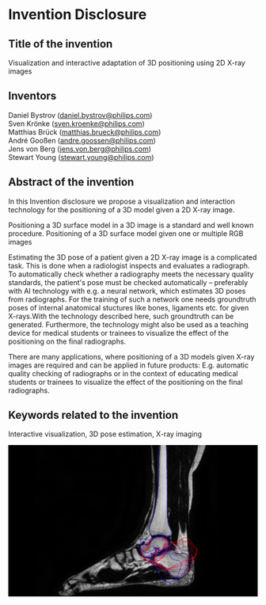 # Invention Disclosure

## Title of the invention
Visualization and interactive adaptation of 3D positioning using 2D X-ray images
 
## Inventors
Daniel Bystrov (daniel.bystrov@philips.com)\
Sven Krönke (sven.kroenke@philips.com)\
Matthias Brück (matthias.brueck@philips.com)\
André Gooßen (andre.goossen@philips.com)\
Jens von Berg (jens.von.berg@philips.com)\
Stewart Young (stewart.young@philips.com)

## Abstract of the invention
In this Invention disclosure we propose a visualization and
interaction technology for the positioning of a 3D model given a 2D 
X-ray image.

Positioning a 3D surface model in a 3D image is a standard and well known procedure. Positioning of a 3D surface model given one or multiple RGB images 

Estimating the 3D pose of a patient given a 2D X-ray image is
a complicated task. This is done when a radiologist inspects
and evaluates a radiograph. To automatically check whether a 
radiography meets the necessary quality standards, the patient's pose 
must be checked automatically – preferably with AI technology with e.g.
a neural network, which estimates 3D poses from radiographs. For the
training of such a network one needs groundtruth poses of internal
anatomical stuctures like bones, ligaments etc. for given X-rays.With
the technology described here, such groundtruth can be generated.
Furthermore, the technology might also be used as a teaching device for
medical students or trainees to visualize the effect of the positioning
on the final radiographs.  

There are many applications, where positioning of a 3D models given X-ray images are required and can be applied in future products: E.g. automatic quality checking of radiographs or in the context of educating medical students or trainees to visualize the effect of the positioning on the final radiographs.

## Keywords related to the invention
Interactive visualization, 3D pose estimation, X-ray imaging

![sagittaler Schnitt durch einen Fuß](dorsiplantar.png)
